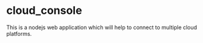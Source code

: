 # cloud_console
This is a nodejs web application which will help to connect to multiple cloud platforms.
